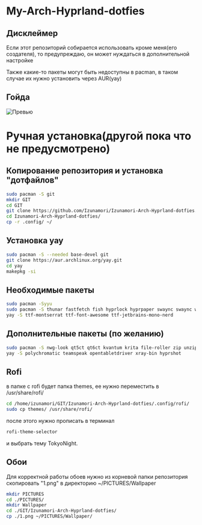 # My-Arch-Hyprland-dotfies

## Дисклеймер
Если этот репозиторий собирается использовать кроме меня(его создателя), то предупреждаю, он может нуждаться в дополнительной настройке

Также какие-то пакеты могут быть недоступны в pacman, в таком случае их нужно установить через AUR(yay)

## Гойда
![Превью](https://i.ibb.co/2bsyw7N/image.png)

# Ручная установка(другой пока что не предусмотрено)

## Копирование репозитория и установка "дотфайлов"

```bash
sudo pacman -S git
mkdir GIT
cd GIT
git clone https://github.com/Izunamori/Izunamori-Arch-Hyprland-dotfies.git
cd Izunamori-Arch-Hyprland-dotfies/
cp -r .config/ ~/
```

## Установка yay
```bash
sudo pacman -S --needed base-devel git
git clone https://aur.archlinux.org/yay.git
cd yay
makepkg -si
```

## Необходимые пакеты

```bash
sudo pacman -Syyu
sudo pacman -S thunar fastfetch fish hyprlock hyprpaper swaync swaync wlogout ttf-jetbrains-mono gthumb rofi pavucontrol wl-clipboard wl-clip-persist cliphist waybar
yay -S ttf-montserrat ttf-font-awesome ttf-jetbrains-mono-nerd
```

## Дополнительные пакеты (по желанию)
```bash
sudo pacman -S nwg-look qt5ct qt6ct kvantum krita file-roller zip unzip btop flatpak obs-studio jp2a discord
yay -S polychromatic teamspeak opentabletdriver xray-bin hyprshot
```
## Rofi 
в папке с rofi будет папка themes, ее нужно переместить в /usr/share/rofi/
```bash
cd /home/izunamori/GIT/Izunamori-Arch-Hyprland-dotfies/.config/rofi/
sudo cp themes/ /usr/share/rofi/
```

после этого нужно прописать в терминал
```bash
rofi-theme-selector
```
и выбрать тему TokyoNight.

## Обои
Для корректной работы обоев нужно из корневой папки репозитория скопировать "1.png" в директорию ~/PICTURES/Wallpaper
```bash
mkdir PICTURES
cd ./PICTURES/
mkdir Wallpaper
cd ./GIT/Izunamori-Arch-Hyprland-dotfies/
cp ./1.png ~/PICTURES/Wallpaper/
```
